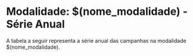 # Modalidade: $(nome_modalidade) - Série Anual

A tabela a seguir representa a série anual das campanhas na modalidade
$(nome_modalidade).

